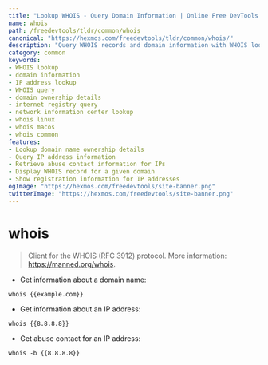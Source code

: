 ```yaml
---
title: "Lookup WHOIS - Query Domain Information | Online Free DevTools by Hexmos"
name: whois
path: /freedevtools/tldr/common/whois
canonical: "https://hexmos.com/freedevtools/tldr/common/whois/"
description: "Query WHOIS records and domain information with WHOIS lookup.  Find ownership details and contact information. Free online tool, no registration required."
category: common
keywords:
- WHOIS lookup
- domain information
- IP address lookup
- WHOIS query
- domain ownership details
- internet registry query
- network information center lookup
- whois linux
- whois macos
- whois common
features:
- Lookup domain name ownership details
- Query IP address information
- Retrieve abuse contact information for IPs
- Display WHOIS record for a given domain
- Show registration information for IP addresses
ogImage: "https://hexmos.com/freedevtools/site-banner.png"
twitterImage: "https://hexmos.com/freedevtools/site-banner.png"
---
```


# whois

> Client for the WHOIS (RFC 3912) protocol.
> More information: <https://manned.org/whois>.

- Get information about a domain name:

`whois {{example.com}}`

- Get information about an IP address:

`whois {{8.8.8.8}}`

- Get abuse contact for an IP address:

`whois -b {{8.8.8.8}}`
